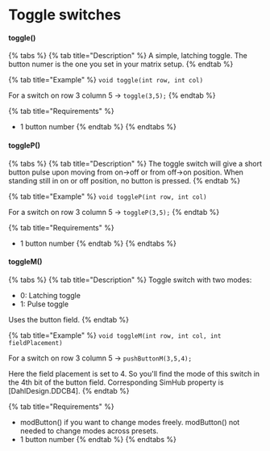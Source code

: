 # Toggle switches

#### toggle()

{% tabs %}
{% tab title="Description" %}
A simple, latching toggle. The button numer is the one you set in your matrix setup.
{% endtab %}

{% tab title="Example" %}
`void toggle(int row, int col)`

For a switch on row 3 column 5 -> `toggle(3,5);`
{% endtab %}

{% tab title="Requirements" %}
* 1 button number
{% endtab %}
{% endtabs %}

#### toggleP()

{% tabs %}
{% tab title="Description" %}
The toggle switch will give a short button pulse upon moving from on->off or from off->on position. When standing still in on or off position, no button is pressed.
{% endtab %}

{% tab title="Example" %}
`void toggleP(int row, int col)`

For a switch on row 3 column 5 -> `toggleP(3,5);`
{% endtab %}

{% tab title="Requirements" %}
* 1 button number
{% endtab %}
{% endtabs %}

#### toggleM()

{% tabs %}
{% tab title="Description" %}
Toggle switch with two modes:

* 0: Latching toggle
* 1: Pulse toggle

Uses the button field.&#x20;
{% endtab %}

{% tab title="Example" %}
`void toggleM(int row, int col, int fieldPlacement)`

For a switch on row 3 column 5 -> `pushButtonM(3,5,4);`

Here the field placement is set to 4. So you'll find the mode of this switch in the 4th bit of the button field. Corresponding SimHub property is \[DahlDesign.DDCB4].&#x20;
{% endtab %}

{% tab title="Requirements" %}
* modButton() if you want to change modes freely. modButton() not needed to change modes across presets.
* 1 button number
{% endtab %}
{% endtabs %}



